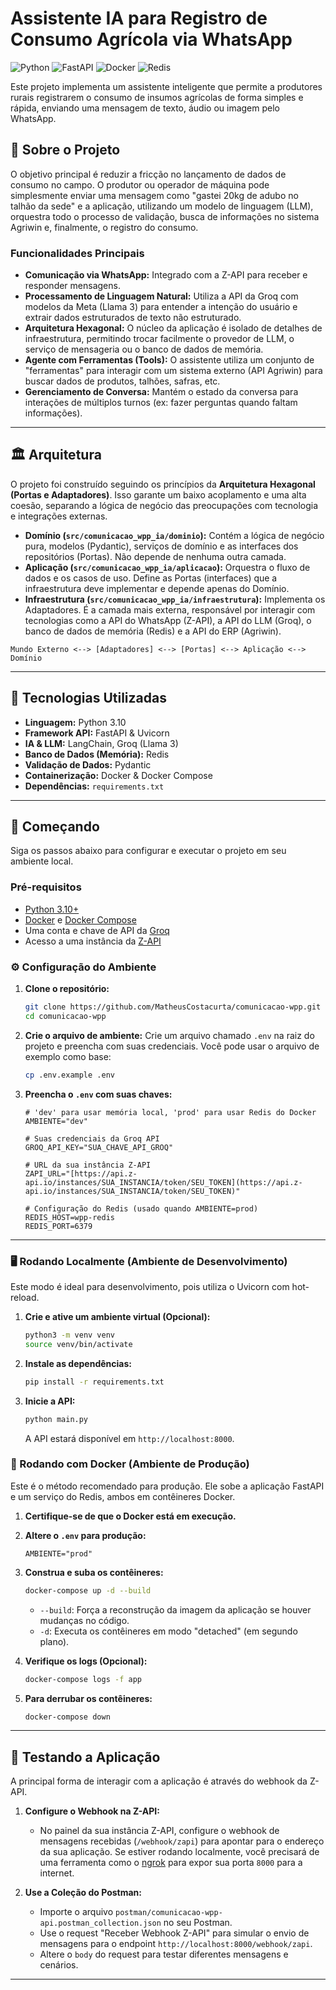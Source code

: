 # Assistente IA para Registro de Consumo Agrícola via WhatsApp

![Python](https://img.shields.io/badge/python-3.10-blue.svg)
![FastAPI](https://img.shields.io/badge/FastAPI-0.111.0-05998b)
![Docker](https://img.shields.io/badge/docker-%230db7ed.svg?style=for-the-badge&logo=docker&logoColor=white)
![Redis](https://img.shields.io/badge/redis-%23DD0031.svg?style=for-the-badge&logo=redis&logoColor=white)

Este projeto implementa um assistente inteligente que permite a produtores rurais registrarem o consumo de insumos agrícolas de forma simples e rápida, enviando uma mensagem de texto, áudio ou imagem pelo WhatsApp.

## 📖 Sobre o Projeto

O objetivo principal é reduzir a fricção no lançamento de dados de consumo no campo. O produtor ou operador de máquina pode simplesmente enviar uma mensagem como "gastei 20kg de adubo no talhão da sede" e a aplicação, utilizando um modelo de linguagem (LLM), orquestra todo o processo de validação, busca de informações no sistema Agriwin e, finalmente, o registro do consumo.

### Funcionalidades Principais

* **Comunicação via WhatsApp:** Integrado com a Z-API para receber e responder mensagens.
* **Processamento de Linguagem Natural:** Utiliza a API da Groq com modelos da Meta (Llama 3) para entender a intenção do usuário e extrair dados estruturados de texto não estruturado.
* **Arquitetura Hexagonal:** O núcleo da aplicação é isolado de detalhes de infraestrutura, permitindo trocar facilmente o provedor de LLM, o serviço de mensageria ou o banco de dados de memória.
* **Agente com Ferramentas (Tools):** O assistente utiliza um conjunto de "ferramentas" para interagir com um sistema externo (API Agriwin) para buscar dados de produtos, talhões, safras, etc.
* **Gerenciamento de Conversa:** Mantém o estado da conversa para interações de múltiplos turnos (ex: fazer perguntas quando faltam informações).

---

## 🏛️ Arquitetura

O projeto foi construído seguindo os princípios da **Arquitetura Hexagonal (Portas e Adaptadores)**. Isso garante um baixo acoplamento e uma alta coesão, separando a lógica de negócio das preocupações com tecnologia e integrações externas.

* **Domínio (`src/comunicacao_wpp_ia/dominio`):** Contém a lógica de negócio pura, modelos (Pydantic), serviços de domínio e as interfaces dos repositórios (Portas). Não depende de nenhuma outra camada.
* **Aplicação (`src/comunicacao_wpp_ia/aplicacao`):** Orquestra o fluxo de dados e os casos de uso. Define as Portas (interfaces) que a infraestrutura deve implementar e depende apenas do Domínio.
* **Infraestrutura (`src/comunicacao_wpp_ia/infraestrutura`):** Implementa os Adaptadores. É a camada mais externa, responsável por interagir com tecnologias como a API do WhatsApp (Z-API), a API do LLM (Groq), o banco de dados de memória (Redis) e a API do ERP (Agriwin).

```
Mundo Externo <--> [Adaptadores] <--> [Portas] <--> Aplicação <--> Domínio
```

---

## 🚀 Tecnologias Utilizadas

* **Linguagem:** Python 3.10
* **Framework API:** FastAPI & Uvicorn
* **IA & LLM:** LangChain, Groq (Llama 3)
* **Banco de Dados (Memória):** Redis
* **Validação de Dados:** Pydantic
* **Containerização:** Docker & Docker Compose
* **Dependências:** `requirements.txt`

---

## 🏁 Começando

Siga os passos abaixo para configurar e executar o projeto em seu ambiente local.

### Pré-requisitos

* [Python 3.10+](https://www.python.org/downloads/)
* [Docker](https://www.docker.com/products/docker-desktop/) e [Docker Compose](https://docs.docker.com/compose/install/)
* Uma conta e chave de API da [Groq](https://console.groq.com/keys)
* Acesso a uma instância da [Z-API](https://www.z-api.io/)

### ⚙️ Configuração do Ambiente

1.  **Clone o repositório:**
    ```bash
    git clone https://github.com/MatheusCostacurta/comunicacao-wpp.git
    cd comunicacao-wpp
    ```

2.  **Crie o arquivo de ambiente:**
    Crie um arquivo chamado `.env` na raiz do projeto e preencha com suas credenciais. Você pode usar o arquivo de exemplo como base:
    ```bash
    cp .env.example .env
    ```

3.  **Preencha o `.env` com suas chaves:**
    ```env
    # 'dev' para usar memória local, 'prod' para usar Redis do Docker
    AMBIENTE="dev"

    # Suas credenciais da Groq API
    GROQ_API_KEY="SUA_CHAVE_API_GROQ"

    # URL da sua instância Z-API
    ZAPI_URL="[https://api.z-api.io/instances/SUA_INSTANCIA/token/SEU_TOKEN](https://api.z-api.io/instances/SUA_INSTANCIA/token/SEU_TOKEN)"

    # Configuração do Redis (usado quando AMBIENTE=prod)
    REDIS_HOST=wpp-redis
    REDIS_PORT=6379
    ```

---

### 🖥️ Rodando Localmente (Ambiente de Desenvolvimento)

Este modo é ideal para desenvolvimento, pois utiliza o Uvicorn com hot-reload.

1.  **Crie e ative um ambiente virtual (Opcional):**
    ```bash
    python3 -m venv venv
    source venv/bin/activate
    ```

2.  **Instale as dependências:**
    ```bash
    pip install -r requirements.txt
    ```

3.  **Inicie a API:**
    ```bash
    python main.py
    ```

    A API estará disponível em `http://localhost:8000`.

### 🐳 Rodando com Docker (Ambiente de Produção)

Este é o método recomendado para produção. Ele sobe a aplicação FastAPI e um serviço do Redis, ambos em contêineres Docker.

1.  **Certifique-se de que o Docker está em execução.**

2.  **Altere o `.env` para produção:**
    ```env
    AMBIENTE="prod"
    ```

3.  **Construa e suba os contêineres:**
    ```bash
    docker-compose up -d --build
    ```

    * `--build`: Força a reconstrução da imagem da aplicação se houver mudanças no código.
    * `-d`: Executa os contêineres em modo "detached" (em segundo plano).

4.  **Verifique os logs (Opcional):**
    ```bash
    docker-compose logs -f app
    ```

5.  **Para derrubar os contêineres:**
    ```bash
    docker-compose down
    ```

---

## 🧪 Testando a Aplicação

A principal forma de interagir com a aplicação é através do webhook da Z-API.

1.  **Configure o Webhook na Z-API:**
    * No painel da sua instância Z-API, configure o webhook de mensagens recebidas (`/webhook/zapi`) para apontar para o endereço da sua aplicação. Se estiver rodando localmente, você precisará de uma ferramenta como o [ngrok](https://ngrok.com/) para expor sua porta `8000` para a internet.

2.  **Use a Coleção do Postman:**
    * Importe o arquivo `postman/comunicacao-wpp-api.postman_collection.json` no seu Postman.
    * Use o request "Receber Webhook Z-API" para simular o envio de mensagens para o endpoint `http://localhost:8000/webhook/zapi`.
    * Altere o `body` do request para testar diferentes mensagens e cenários.

---
